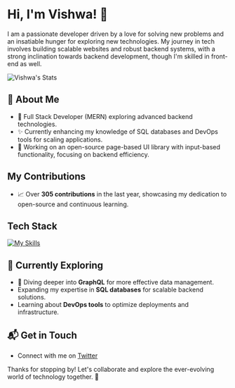 # Hi, I'm Vishwa! 👋

I am a passionate developer driven by a love for solving new problems and an insatiable hunger for exploring new technologies. My journey in tech involves building scalable websites and robust backend systems, with a strong inclination towards backend development, though I'm skilled in front-end as well.

![Vishwa's Stats](https://github-readme-stats.vercel.app/api?username=vishunstopabel&theme=vue-dark&show_icons=true&hide_border=true&count_private=true)

## 🚀 About Me

- 🌱 Full Stack Developer (MERN) exploring advanced backend technologies.
- ✨ Currently enhancing my knowledge of SQL databases and DevOps tools for scaling applications.
- 🔧 Working on an open-source page-based UI library with input-based functionality, focusing on backend efficiency.

## My Contributions

- 📈 Over **305 contributions** in the last year, showcasing my dedication to open-source and continuous learning.

## Tech Stack
[![My Skills](https://skillicons.dev/icons?i=js,html,css,nodejs,express,react,mongodb,c,redis,docker,kafka,nginx,graphql)](https://skillicons.dev)

## 🌱 Currently Exploring

- 🚀 Diving deeper into **GraphQL** for more effective data management.
- Expanding my expertise in **SQL databases** for scalable backend solutions.
- Learning about **DevOps tools** to optimize deployments and infrastructure.

## 📬 Get in Touch

- Connect with me on [Twitter](https://twitter.com/introvertedbot)

Thanks for stopping by! Let's collaborate and explore the ever-evolving world of technology together. 🚀

